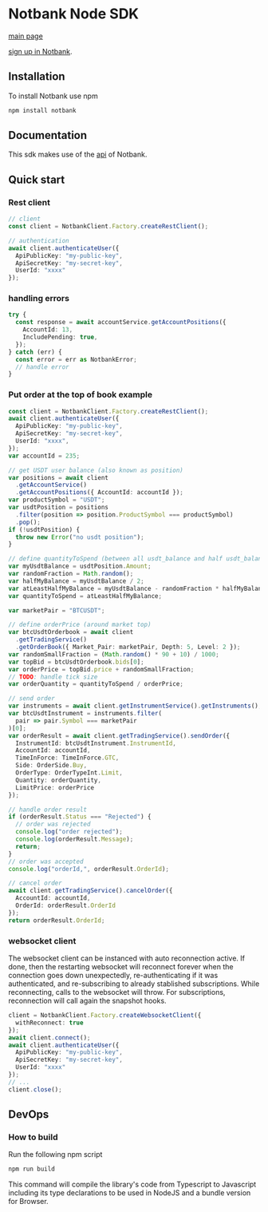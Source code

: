 # Notbank Node SDK

[main page](https://notbank.exchange)

[sign up in Notbank](https://www.cryptomkt.com/account/register).

## Installation

To install Notbank use npm

```bash
npm install notbank
```

## Documentation

This sdk makes use of the [api](https://apidoc.notbank.exchange) of Notbank.

## Quick start

### Rest client

```typescript
// client
const client = NotbankClient.Factory.createRestClient();

// authentication
await client.authenticateUser({
  ApiPublicKey: "my-public-key",
  ApiSecretKey: "my-secret-key",
  UserId: "xxxx"
});
```

### handling errors

```typescript
try {
  const response = await accountService.getAccountPositions({
    AccountId: 13,
    IncludePending: true,
  });
} catch (err) {
  const error = err as NotbankError;
  // handle error
}
```

### Put order at the top of book example

```typescript
const client = NotbankClient.Factory.createRestClient();
await client.authenticateUser({
  ApiPublicKey: "my-public-key",
  ApiSecretKey: "my-secret-key",
  UserId: "xxxx",
});
var accountId = 235;

// get USDT user balance (also known as position)
var positions = await client
  .getAccountService()
  .getAccountPositions({ AccountId: accountId });
var productSymbol = "USDT";
var usdtPosition = positions
  .filter(position => position.ProductSymbol === productSymbol)
  .pop();
if (!usdtPosition) {
  throw new Error("no usdt position");
}

// define quantityToSpend (between all usdt_balance and half usdt_balance)
var myUsdtBalance = usdtPosition.Amount;
var randomFraction = Math.random();
var halfMyBalance = myUsdtBalance / 2;
var atLeastHalfMyBalance = myUsdtBalance - randomFraction * halfMyBalance;
var quantityToSpend = atLeastHalfMyBalance;

var marketPair = "BTCUSDT";

// define orderPrice (around market top)
var btcUsdtOrderbook = await client
  .getTradingService()
  .getOrderBook({ Market_Pair: marketPair, Depth: 5, Level: 2 });
var randomSmallFraction = (Math.random() * 90 + 10) / 1000;
var topBid = btcUsdtOrderbook.bids[0];
var orderPrice = topBid.price + randomSmallFraction;
// TODO: handle tick size
var orderQuantity = quantityToSpend / orderPrice;

// send order
var instruments = await client.getInstrumentService().getInstruments();
var btcUsdtInstrument = instruments.filter(
  pair => pair.Symbol === marketPair
)[0];
var orderResult = await client.getTradingService().sendOrder({
  InstrumentId: btcUsdtInstrument.InstrumentId,
  AccountId: accountId,
  TimeInForce: TimeInForce.GTC,
  Side: OrderSide.Buy,
  OrderType: OrderTypeInt.Limit,
  Quantity: orderQuantity,
  LimitPrice: orderPrice
});

// handle order result
if (orderResult.Status === "Rejected") {
  // order was rejected
  console.log("order rejected");
  console.log(orderResult.Message);
  return;
}
// order was accepted
console.log("orderId,", orderResult.OrderId);

// cancel order
await client.getTradingService().cancelOrder({
  AccountId: accountId,
  OrderId: orderResult.OrderId
});
return orderResult.OrderId;
```


### websocket client
The websocket client can be instanced with auto reconnection active. If done, then the restarting websocket will reconnect forever when the connection goes down unexpectedly, re-authenticating if it was authenticated, and re-subscribing to already stablished subscriptions. While reconnecting, calls to the websocket will throw. For subscriptions, reconnection will call again the snapshot hooks.
```typescript
client = NotbankClient.Factory.createWebsocketClient({
  withReconnect: true
});
await client.connect();
await client.authenticateUser({
  ApiPublicKey: "my-public-key",
  ApiSecretKey: "my-secret-key",
  UserId: "xxxx"
});
// ...
client.close();
```

## DevOps

### How to build

Run the following npm script

```bash
npm run build
```

This command will compile the library's code from Typescript to Javascript including its type declarations to be used in NodeJS and a bundle version for Browser.
